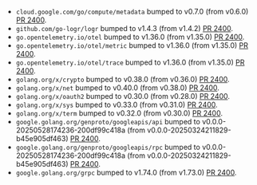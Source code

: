 * `cloud.google.com/go/compute/metadata` bumped to v0.7.0 (from v0.6.0) [PR 2400](https://github.com/provenance-io/provenance/pull/2400).
* `github.com/go-logr/logr` bumped to v1.4.3 (from v1.4.2) [PR 2400](https://github.com/provenance-io/provenance/pull/2400).
* `go.opentelemetry.io/otel` bumped to v1.36.0 (from v1.35.0) [PR 2400](https://github.com/provenance-io/provenance/pull/2400).
* `go.opentelemetry.io/otel/metric` bumped to v1.36.0 (from v1.35.0) [PR 2400](https://github.com/provenance-io/provenance/pull/2400).
* `go.opentelemetry.io/otel/trace` bumped to v1.36.0 (from v1.35.0) [PR 2400](https://github.com/provenance-io/provenance/pull/2400).
* `golang.org/x/crypto` bumped to v0.38.0 (from v0.36.0) [PR 2400](https://github.com/provenance-io/provenance/pull/2400).
* `golang.org/x/net` bumped to v0.40.0 (from v0.38.0) [PR 2400](https://github.com/provenance-io/provenance/pull/2400).
* `golang.org/x/oauth2` bumped to v0.30.0 (from v0.28.0) [PR 2400](https://github.com/provenance-io/provenance/pull/2400).
* `golang.org/x/sys` bumped to v0.33.0 (from v0.31.0) [PR 2400](https://github.com/provenance-io/provenance/pull/2400).
* `golang.org/x/term` bumped to v0.32.0 (from v0.30.0) [PR 2400](https://github.com/provenance-io/provenance/pull/2400).
* `google.golang.org/genproto/googleapis/api` bumped to v0.0.0-20250528174236-200df99c418a (from v0.0.0-20250324211829-b45e905df463) [PR 2400](https://github.com/provenance-io/provenance/pull/2400).
* `google.golang.org/genproto/googleapis/rpc` bumped to v0.0.0-20250528174236-200df99c418a (from v0.0.0-20250324211829-b45e905df463) [PR 2400](https://github.com/provenance-io/provenance/pull/2400).
* `google.golang.org/grpc` bumped to v1.74.0 (from v1.73.0) [PR 2400](https://github.com/provenance-io/provenance/pull/2400).
